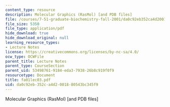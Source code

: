 ```yaml
---
content_type: resource
description: Molecular Graphics (RasMol) [and PDB files]
file: /courses/7-51-graduate-biochemistry-fall-2001/da0c92eb352ca4d2001880543bc345f9_fa01lec03.pdf
file_size: 5350
file_type: application/pdf
hide_download: true
hide_download_original: null
learning_resource_types:
- Lecture Notes
license: https://creativecommons.org/licenses/by-nc-sa/4.0/
ocw_type: OCWFile
parent_title: Lecture Notes
parent_type: CourseSection
parent_uid: 53498761-9184-eda3-7938-26b8c919f0f9
resourcetype: Document
title: fa01lec03.pdf
uid: da0c92eb-352c-a4d2-0018-80543bc345f9
---
```

Molecular Graphics (RasMol) [and PDB files]